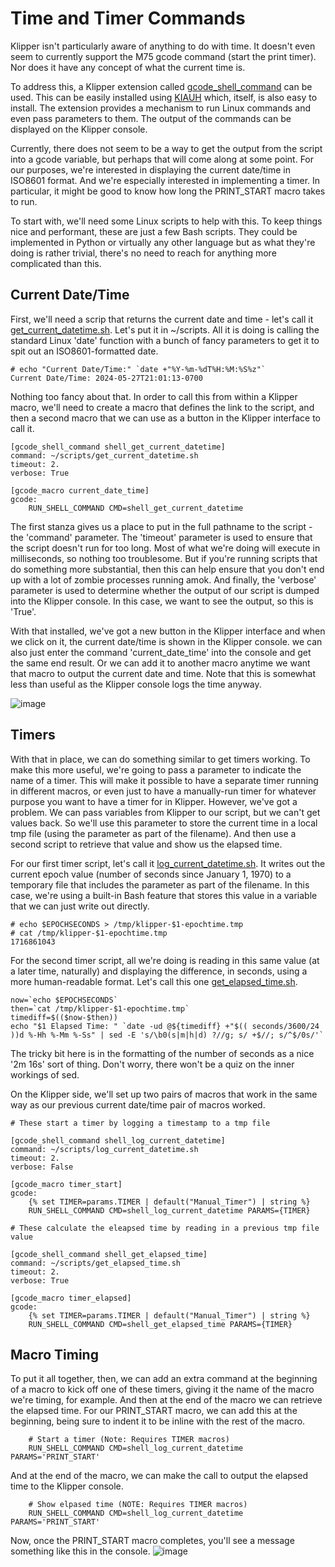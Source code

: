 # Time and Timer Commands
Klipper isn't particularly aware of anything to do with time. It doesn't even seem to currently support the M75 gcode command (start the print timer). Nor does it have any concept of what the current time is. 

To address this, a Klipper extension called [gcode_shell_command](https://github.com/dw-0/kiauh/blob/master/docs/gcode_shell_command.md) can be used. This can be easily installed using [KIAUH](https://github.com/dw-0/kiauh) which, itself, is also easy to install. The extension provides a mechanism to run Linux commands and even pass parameters to them. The output of the commands can be displayed on the Klipper console. 

Currently, there does not seem to be a way to get the output from the script into a gcode variable, but perhaps that will come along at some point. For our purposes, we're interested in displaying the current date/time in ISO8601 format. And we're especially interested in implementing a timer. In particular, it might be good to know how long the PRINT_START macro takes to run.

To start with, we'll need some Linux scripts to help with this. To keep things nice and performant, these are just a few Bash scripts. They could be implemented in Python or virtually any other language but as what they're doing is rather trivial, there's no need to reach for anything more complicated than this.

## Current Date/Time

First, we'll need a scrip that returns the current date and time - let's call it [get_current_datetime.sh](https://github.com/500Foods/WelcomeToTroodon/blob/main/scripts/get_current_datetime.sh). Let's put it in ~/scripts. All it is doing is calling the standard Linux 'date' function with a bunch of fancy parameters to get it to spit out an ISO8601-formatted date.

```
# echo "Current Date/Time:" `date +"%Y-%m-%dT%H:%M:%S%z"`
Current Date/Time: 2024-05-27T21:01:13-0700
```

Nothing too fancy about that. In order to call this from within a Klipper macro, we'll need to create a macro that defines the link to the script, and then a second macro that we can use as a button in the Klipper interface to call it.
```
[gcode_shell_command shell_get_current_datetime]
command: ~/scripts/get_current_datetime.sh
timeout: 2.
verbose: True

[gcode_macro current_date_time]
gcode:
    RUN_SHELL_COMMAND CMD=shell_get_current_datetime
```
The first stanza gives us a place to put in the full pathname to the script - the 'command' parameter. The 'timeout' parameter is used to ensure that the script doesn't run for too long. Most of what we're doing will execute in milliseconds, so nothing too troublesome. But if you're running scripts that do something more substantial, then this can help ensure that you don't end up with a lot of zombie processes running amok. And finally, the 'verbose' parameter is used to determine whether the output of our script is dumped into the Klipper console. In this case, we want to see the output, so this is 'True'.

With that installed, we've got a new button in the Klipper interface and when we click on it, the current date/time is shown in the Klipper console. we can also just enter the command 'current_date_time' into the console and get the same end result. Or we can add it to another macro anytime we want that macro to output the current date and time. Note that this is somewhat less than useful as the Klipper console logs the time anyway. 

![image](https://github.com/500Foods/WelcomeToTroodon/assets/41052272/fe789383-b277-4054-bdb0-860cb1f9e67d)

## Timers

With that in place, we can do something similar to get timers working. To make this more useful, we're going to pass a parameter to indicate the name of a timer. This will make it possible to have a separate timer running in different macros, or even just to have a manually-run timer for whatever purpose you want to have a timer for in Klipper. However, we've got a problem.  We can pass variables from Klipper to our script, but we can't get values back. So we'll use this parameter to store the current time in a local tmp file (using the parameter as part of the filename). And then use a second script to retrieve that value and show us the elapsed time.

For our first timer script, let's call it [log_current_datetime.sh](https://github.com/500Foods/WelcomeToTroodon/blob/main/scripts/log_current_datetime.sh). It writes out the current epoch value (number of seconds since January 1, 1970) to a temporary file that includes the parameter as part of the filename. In this case, we're using a built-in Bash feature that stores this value in a variable that we can just write out directly.
```
# echo $EPOCHSECONDS > /tmp/klipper-$1-epochtime.tmp
# cat /tmp/klipper-$1-epochtime.tmp
1716861043
```
For the second timer script, all we're doing is reading in this same value (at a later time, naturally) and displaying the difference, in seconds, using a more human-readable format. Let's call this one [get_elapsed_time.sh](https://github.com/500Foods/WelcomeToTroodon/blob/main/scripts/get_elapsed_time.sh).
```
now=`echo $EPOCHSECONDS`
then=`cat /tmp/klipper-$1-epochtime.tmp`
timediff=$(($now-$then))
echo "$1 Elapsed Time: " `date -ud @${timediff} +"$(( seconds/3600/24 ))d %-Hh %-Mm %-Ss" | sed -E 's/\b0(s|m|h|d) ?//g; s/ +$//; s/^$/0s/'`
```
The tricky bit here is in the formatting of the number of seconds as a nice '2m 16s' sort of thing. Don't worry, there won't be a quiz on the inner workings of sed. 

On the Klipper side, we'll set up two pairs of macros that work in the same way as our previous current date/time pair of macros worked.

```
# These start a timer by logging a timestamp to a tmp file
    
[gcode_shell_command shell_log_current_datetime]
command: ~/scripts/log_current_datetime.sh
timeout: 2.
verbose: False

[gcode_macro timer_start]
gcode:
    {% set TIMER=params.TIMER | default("Manual_Timer") | string %}
    RUN_SHELL_COMMAND CMD=shell_log_current_datetime PARAMS={TIMER}

# These calculate the eleapsed time by reading in a previous tmp file value

[gcode_shell_command shell_get_elapsed_time]
command: ~/scripts/get_elapsed_time.sh
timeout: 2.
verbose: True

[gcode_macro timer_elapsed]
gcode:
    {% set TIMER=params.TIMER | default("Manual_Timer") | string %}
    RUN_SHELL_COMMAND CMD=shell_get_elapsed_time PARAMS={TIMER}
```

## Macro Timing
To put it all together, then, we can add an extra command at the beginning of a macro to kick off one of these timers, giving it the name of the macro we're timing, for example. And then at the end of the macro we can retrieve the elapsed time. 
For our PRINT_START macro, we can add this at the beginning, being sure to indent it to be inline with the rest of the macro.
```
    # Start a timer (Note: Requires TIMER macros)
    RUN_SHELL_COMMAND CMD=shell_log_current_datetime PARAMS='PRINT_START'
```
And at the end of the macro, we can make the call to output the elapsed time to the Klipper console.
```
    # Show elpased time (NOTE: Requires TIMER macros)
    RUN_SHELL_COMMAND CMD=shell_log_current_datetime PARAMS='PRINT_START'
```
Now, once the PRINT_START macro completes, you'll see a message something like this in the console.
![image](https://github.com/500Foods/WelcomeToTroodon/assets/41052272/2a4a8850-b9e3-4bbb-91c9-559647912ae4)




